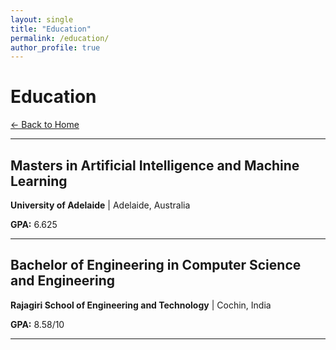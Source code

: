 ```yaml
---
layout: single
title: "Education"
permalink: /education/
author_profile: true
---
```


# Education

[← Back to Home](/)

---

## Masters in Artificial Intelligence and Machine Learning
**University of Adelaide** | Adelaide, Australia

**GPA:** 6.625


---

## Bachelor of Engineering in Computer Science and Engineering
**Rajagiri School of Engineering and Technology** | Cochin, India

**GPA:** 8.58/10


---


